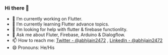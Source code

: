 ### Hi there 👋





- 🔭 I’m currently working on Flutter.
- 🌱 I’m currently learning Flutter advance topics.
- 🤔 I’m looking for help with flutter & firebase functionlity.
- 💬 Ask me about Fluter, Firebase, Arduino & Dialogflow.
- 📫 How to reach me: [Twitter - @abhijain2472](https://twitter.com/abhijain2472) , [LinkedIn - @abhijain2472](https://www.linkedin.com/in/abhijain2472)
- 😄 Pronouns: He/His


